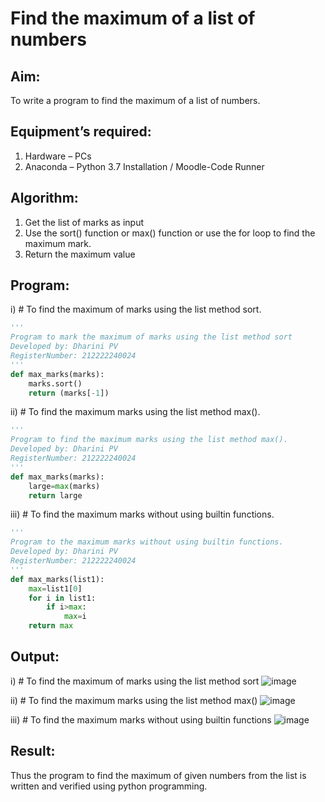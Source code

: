 # Find the maximum of a list of numbers
## Aim:
To write a program to find the maximum of a list of numbers.
## Equipment’s required:
1.	Hardware – PCs
2.	Anaconda – Python 3.7 Installation / Moodle-Code Runner
## Algorithm:
1.	Get the list of marks as input
2.	Use the sort() function or max() function or use the for loop to find the maximum mark.
3.	Return the maximum value
## Program:

i)	# To find the maximum of marks using the list method sort.
```Python
''' 
Program to mark the maximum of marks using the list method sort
Developed by: Dharini PV
RegisterNumber: 212222240024
'''
def max_marks(marks):
    marks.sort()
    return (marks[-1])
```

ii)	# To find the maximum marks using the list method max().
```Python
''' 
Program to find the maximum marks using the list method max().
Developed by: Dharini PV
RegisterNumber: 212222240024
'''
def max_marks(marks):
    large=max(marks)
    return large
```

iii) # To find the maximum marks without using builtin functions.
```Python
''' 
Program to the maximum marks without using builtin functions.
Developed by: Dharini PV
RegisterNumber: 212222240024
'''
def max_marks(list1):
    max=list1[0]
    for i in list1:
        if i>max:
            max=i
    return max
```
## Output:

i) # To find the maximum of marks using the list method sort
![image](https://github.com/DHARINIPV/FindMaximum/assets/119400845/227a9bdc-8c92-4f53-a21c-739b2a65d95e)

ii) # To find the maximum marks using the list method max()
![image](https://github.com/DHARINIPV/FindMaximum/assets/119400845/a9ecc932-3ec5-4b7f-8524-406b09da19d2)

iii) # To find the maximum marks without using builtin functions
![image](https://github.com/DHARINIPV/FindMaximum/assets/119400845/5752c222-6501-46e9-b400-928bfb9a893e)

## Result:
Thus the program to find the maximum of given numbers from the list is written and verified using python programming.
